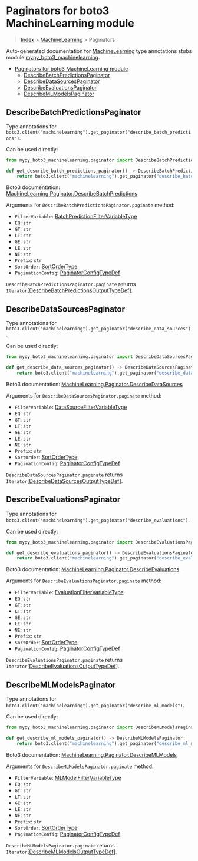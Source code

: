 # Paginators for boto3 MachineLearning module

> [Index](..) > [MachineLearning](.) > Paginators

Auto-generated documentation for
[MachineLearning](https://boto3.amazonaws.com/v1/documentation/api/1.17.76/reference/services/machinelearning.html#MachineLearning)
type annotations stubs module
[mypy_boto3_machinelearning](https://pypi.org/project/mypy-boto3-machinelearning/).

- [Paginators for boto3 MachineLearning module](#paginators-for-boto3-machinelearning-module)
  - [DescribeBatchPredictionsPaginator](#describebatchpredictionspaginator)
  - [DescribeDataSourcesPaginator](#describedatasourcespaginator)
  - [DescribeEvaluationsPaginator](#describeevaluationspaginator)
  - [DescribeMLModelsPaginator](#describemlmodelspaginator)

## DescribeBatchPredictionsPaginator

Type annotations for
`boto3.client("machinelearning").get_paginator("describe_batch_predictions")`.

Can be used directly:

```python
from mypy_boto3_machinelearning.paginator import DescribeBatchPredictionsPaginator

def get_describe_batch_predictions_paginator() -> DescribeBatchPredictionsPaginator:
    return boto3.client("machinelearning").get_paginator("describe_batch_predictions")
```

Boto3 documentation:
[MachineLearning.Paginator.DescribeBatchPredictions](https://boto3.amazonaws.com/v1/documentation/api/1.17.76/reference/services/machinelearning.html#MachineLearning.Paginator.DescribeBatchPredictions)

Arguments for `DescribeBatchPredictionsPaginator.paginate` method:

- `FilterVariable`:
  [BatchPredictionFilterVariableType](./literals.md#batchpredictionfiltervariabletype)
- `EQ`: `str`
- `GT`: `str`
- `LT`: `str`
- `GE`: `str`
- `LE`: `str`
- `NE`: `str`
- `Prefix`: `str`
- `SortOrder`: [SortOrderType](./literals.md#sortordertype)
- `PaginationConfig`:
  [PaginatorConfigTypeDef](./type_defs.md#paginatorconfigtypedef)

`DescribeBatchPredictionsPaginator.paginate` returns
`Iterator`\[[DescribeBatchPredictionsOutputTypeDef](./type_defs.md#describebatchpredictionsoutputtypedef)\].

## DescribeDataSourcesPaginator

Type annotations for
`boto3.client("machinelearning").get_paginator("describe_data_sources")`.

Can be used directly:

```python
from mypy_boto3_machinelearning.paginator import DescribeDataSourcesPaginator

def get_describe_data_sources_paginator() -> DescribeDataSourcesPaginator:
    return boto3.client("machinelearning").get_paginator("describe_data_sources")
```

Boto3 documentation:
[MachineLearning.Paginator.DescribeDataSources](https://boto3.amazonaws.com/v1/documentation/api/1.17.76/reference/services/machinelearning.html#MachineLearning.Paginator.DescribeDataSources)

Arguments for `DescribeDataSourcesPaginator.paginate` method:

- `FilterVariable`:
  [DataSourceFilterVariableType](./literals.md#datasourcefiltervariabletype)
- `EQ`: `str`
- `GT`: `str`
- `LT`: `str`
- `GE`: `str`
- `LE`: `str`
- `NE`: `str`
- `Prefix`: `str`
- `SortOrder`: [SortOrderType](./literals.md#sortordertype)
- `PaginationConfig`:
  [PaginatorConfigTypeDef](./type_defs.md#paginatorconfigtypedef)

`DescribeDataSourcesPaginator.paginate` returns
`Iterator`\[[DescribeDataSourcesOutputTypeDef](./type_defs.md#describedatasourcesoutputtypedef)\].

## DescribeEvaluationsPaginator

Type annotations for
`boto3.client("machinelearning").get_paginator("describe_evaluations")`.

Can be used directly:

```python
from mypy_boto3_machinelearning.paginator import DescribeEvaluationsPaginator

def get_describe_evaluations_paginator() -> DescribeEvaluationsPaginator:
    return boto3.client("machinelearning").get_paginator("describe_evaluations")
```

Boto3 documentation:
[MachineLearning.Paginator.DescribeEvaluations](https://boto3.amazonaws.com/v1/documentation/api/1.17.76/reference/services/machinelearning.html#MachineLearning.Paginator.DescribeEvaluations)

Arguments for `DescribeEvaluationsPaginator.paginate` method:

- `FilterVariable`:
  [EvaluationFilterVariableType](./literals.md#evaluationfiltervariabletype)
- `EQ`: `str`
- `GT`: `str`
- `LT`: `str`
- `GE`: `str`
- `LE`: `str`
- `NE`: `str`
- `Prefix`: `str`
- `SortOrder`: [SortOrderType](./literals.md#sortordertype)
- `PaginationConfig`:
  [PaginatorConfigTypeDef](./type_defs.md#paginatorconfigtypedef)

`DescribeEvaluationsPaginator.paginate` returns
`Iterator`\[[DescribeEvaluationsOutputTypeDef](./type_defs.md#describeevaluationsoutputtypedef)\].

## DescribeMLModelsPaginator

Type annotations for
`boto3.client("machinelearning").get_paginator("describe_ml_models")`.

Can be used directly:

```python
from mypy_boto3_machinelearning.paginator import DescribeMLModelsPaginator

def get_describe_ml_models_paginator() -> DescribeMLModelsPaginator:
    return boto3.client("machinelearning").get_paginator("describe_ml_models")
```

Boto3 documentation:
[MachineLearning.Paginator.DescribeMLModels](https://boto3.amazonaws.com/v1/documentation/api/1.17.76/reference/services/machinelearning.html#MachineLearning.Paginator.DescribeMLModels)

Arguments for `DescribeMLModelsPaginator.paginate` method:

- `FilterVariable`:
  [MLModelFilterVariableType](./literals.md#mlmodelfiltervariabletype)
- `EQ`: `str`
- `GT`: `str`
- `LT`: `str`
- `GE`: `str`
- `LE`: `str`
- `NE`: `str`
- `Prefix`: `str`
- `SortOrder`: [SortOrderType](./literals.md#sortordertype)
- `PaginationConfig`:
  [PaginatorConfigTypeDef](./type_defs.md#paginatorconfigtypedef)

`DescribeMLModelsPaginator.paginate` returns
`Iterator`\[[DescribeMLModelsOutputTypeDef](./type_defs.md#describemlmodelsoutputtypedef)\].
